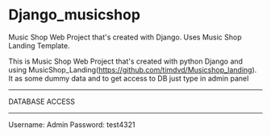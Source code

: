 # Django_musicshop
Music Shop Web Project that's created with Django. Uses Music Shop Landing Template.

This is Music Shop Web Project that's created with python Django and using MusicShop_Landing(https://github.com/timdvd/Musicshop_landing).
It as some dummy data and to get access to DB just type in admin panel
_________________________________________________________________________________________________________________________________________
DATABASE ACCESS
_________________________________________________________________________________________________________________________________________
Username: Admin
Password: test4321
